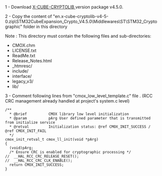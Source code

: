 1 - Download [X-CUBE-CRYPTOLIB ](https://www.st.com/en/embedded-software/x-cube-cryptolib.html) version package v4.5.0.

2 - Copy the content of "en.x-cube-cryptolib-v4-5-0.zip\STM32CubeExpansion_Crypto_V4.5.0\Middlewares\ST\STM32_Cryptographic" folder in this directory

Note : This directory must contain the following files and sub-directories:
- CMOX.chm
- LICENSE.txt
- ReadMe.txt
- Release_Notes.html
- _htmresc/
- include/
- interface/
- legacy_v3/
- lib/

3 - Comment following lines from "cmox_low_level_template.c" file . (RCC CRC management already handled at project's system.c level)

```
/**
  * @brief          CMOX library low level initialization
  * @param          pArg User defined parameter that is transmitted from initialize service
  * @retval         Initialization status: @ref CMOX_INIT_SUCCESS / @ref CMOX_INIT_FAIL
  */
cmox_init_retval_t cmox_ll_init(void *pArg)
{
  (void)pArg;
  /* Ensure CRC is enabled for cryptographic processing */
//  __HAL_RCC_CRC_RELEASE_RESET();
//  __HAL_RCC_CRC_CLK_ENABLE();
  return CMOX_INIT_SUCCESS;
}
```